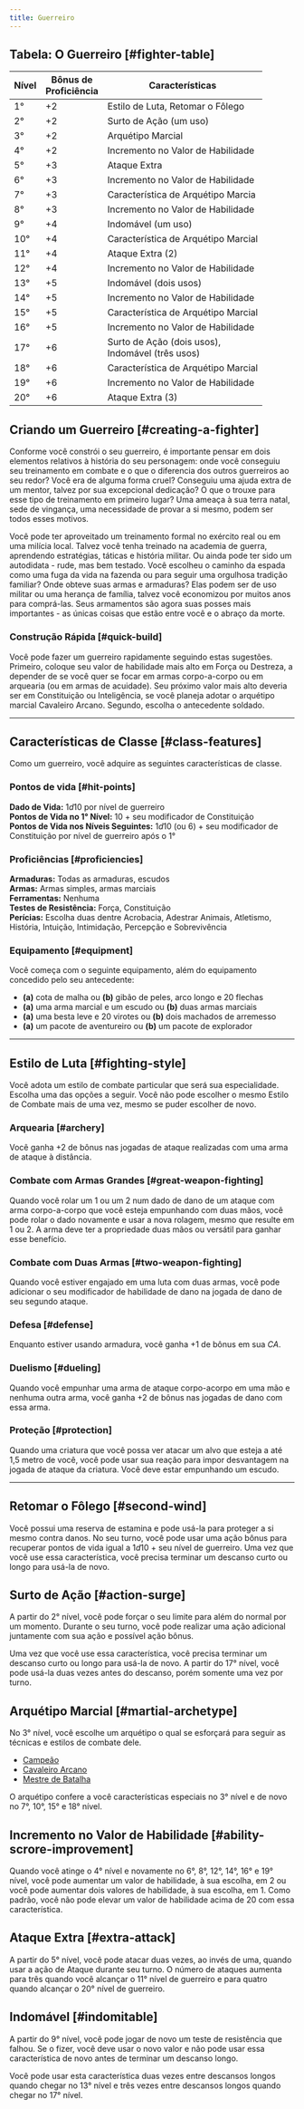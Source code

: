 ```yaml
---
title: Guerreiro
---
```


## Tabela: O Guerreiro [#fighter-table]

| Nível | Bônus de <br /> Proficiência | Características                                         |
| ----- | ---------------------------- | ------------------------------------------------------- |
| 1°    | +2                           | Estilo de Luta, Retomar o Fôlego                        |
| 2°    | +2                           | Surto de Ação (um uso)                                  |
| 3°    | +2                           | Arquétipo Marcial                                       |
| 4°    | +2                           | Incremento no Valor de Habilidade                       |
| 5°    | +3                           | Ataque Extra                                            |
| 6°    | +3                           | Incremento no Valor de Habilidade                       |
| 7°    | +3                           | Característica de Arquétipo Marcia                      |
| 8°    | +3                           | Incremento no Valor de Habilidade                       |
| 9°    | +4                           | Indomável (um uso)                                      |
| 10°   | +4                           | Característica de Arquétipo Marcial                     |
| 11°   | +4                           | Ataque Extra (2)                                        |
| 12°   | +4                           | Incremento no Valor de Habilidade                       |
| 13°   | +5                           | Indomável (dois usos)                                   |
| 14°   | +5                           | Incremento no Valor de Habilidade                       |
| 15°   | +5                           | Característica de Arquétipo Marcial                     |
| 16°   | +5                           | Incremento no Valor de Habilidade                       |
| 17°   | +6                           | Surto de Ação (dois usos), <br /> Indomável (três usos) |
| 18°   | +6                           | Característica de Arquétipo Marcial                     |
| 19°   | +6                           | Incremento no Valor de Habilidade                       |
| 20°   | +6                           | Ataque Extra (3)                                        |

## Criando um Guerreiro [#creating-a-fighter]

Conforme você constrói o seu guerreiro, é importante pensar em dois elementos relativos à história do seu personagem: onde você conseguiu seu treinamento em combate e o que o diferencia dos outros guerreiros ao seu redor? Você era de alguma forma cruel? Conseguiu uma ajuda extra de um mentor, talvez por sua excepcional dedicação? O que o trouxe para esse tipo de treinamento em primeiro lugar? Uma ameaça à sua terra natal, sede de vingança, uma necessidade de provar a si mesmo, podem ser todos esses motivos.

Você pode ter aproveitado um treinamento formal no exército real ou em uma milícia local. Talvez você tenha treinado na academia de guerra, aprendendo estratégias, táticas e história militar. Ou ainda pode ter sido um autodidata - rude, mas bem testado. Você escolheu o caminho da espada como uma fuga da vida na fazenda ou para seguir uma orgulhosa tradição familiar? Onde obteve suas armas e armaduras? Elas podem ser de uso militar ou uma herança de família, talvez você economizou por muitos anos para comprá-las. Seus armamentos são agora suas posses mais importantes - as únicas coisas que estão entre você e o abraço da morte.

### Construção Rápida [#quick-build]

Você pode fazer um guerreiro rapidamente seguindo estas sugestões. Primeiro, coloque seu valor de habilidade mais alto em Força ou Destreza, a depender de se você quer se focar em armas corpo-a-corpo ou em arquearia (ou em armas de acuidade). Seu próximo valor mais alto deveria ser em Constituição ou Inteligência, se você planeja adotar o arquétipo marcial Cavaleiro Arcano. Segundo, escolha o antecedente soldado.

---

## Características de Classe [#class-features]

Como um guerreiro, você adquire as seguintes características de classe.

### Pontos de vida [#hit-points]

**Dado de Vida:** $1d10$ por nível de guerreiro  
**Pontos de Vida no 1° Nível:** 10 $+$ seu modificador de Constituição  
**Pontos de Vida nos Níveis Seguintes:** $1d10$ (ou 6) $+$ seu modificador de Constituição por nível de guerreiro após o 1°

### Proficiências [#proficiencies]

**Armaduras:** Todas as armaduras, escudos  
**Armas:** Armas simples, armas marciais  
**Ferramentas:** Nenhuma  
**Testes de Resistência:** Força, Constituição  
**Perícias:** Escolha duas dentre Acrobacia, Adestrar Animais, Atletismo, História, Intuição, Intimidação, Percepção e Sobrevivência

### Equipamento [#equipment]

Você começa com o seguinte equipamento, além do equipamento concedido pelo seu antecedente:

- **(a)** cota de malha ou **(b)** gibão de peles, arco longo e 20 flechas
- **(a)** uma arma marcial e um escudo ou **(b)** duas armas marciais
- **(a)** uma besta leve e 20 virotes ou **(b)** dois machados de arremesso
- **(a)** um pacote de aventureiro ou **(b)** um pacote de explorador

---

## Estilo de Luta [#fighting-style]

Você adota um estilo de combate particular que será sua especialidade. Escolha uma das opções a seguir. Você não pode escolher o mesmo Estilo de Combate mais de uma vez, mesmo se puder escolher de novo.

### Arquearia [#archery]

Você ganha $+2$ de bônus nas jogadas de ataque realizadas com uma arma de ataque à distância.

### Combate com Armas Grandes [#great-weapon-fighting]

Quando você rolar um 1 ou um 2 num dado de dano de um ataque com arma corpo-a-corpo que você esteja empunhando com duas mãos, você pode rolar o dado novamente e usar a nova rolagem, mesmo que resulte em 1 ou 2. A arma deve ter a propriedade duas mãos ou versátil para ganhar esse benefício.

### Combate com Duas Armas [#two-weapon-fighting]

Quando você estiver engajado em uma luta com duas armas, você pode adicionar o seu modificador de habilidade de dano na jogada de dano de seu segundo ataque.

### Defesa [#defense]

Enquanto estiver usando armadura, você ganha $+1$ de bônus em sua $CA$.

### Duelismo [#dueling]

Quando você empunhar uma arma de ataque corpo-acorpo em uma mão e nenhuma outra arma, você ganha $+2$ de bônus nas jogadas de dano com essa arma.

### Proteção [#protection]

Quando uma criatura que você possa ver atacar um alvo que esteja a até 1,5 metro de você, você pode usar sua reação para impor desvantagem na jogada de ataque da criatura. Você deve estar empunhando um escudo.

---

## Retomar o Fôlego [#second-wind]

Você possui uma reserva de estamina e pode usá-la para proteger a si mesmo contra danos. No seu turno, você pode usar uma ação bônus para recuperar pontos de vida igual a $1d10$ $+$ seu nível de guerreiro. Uma vez que você use essa característica, você precisa terminar um descanso curto ou longo para usá-la de novo.

## Surto de Ação [#action-surge]

A partir do 2° nível, você pode forçar o seu limite para além do normal por um momento. Durante o seu turno, você pode realizar uma ação adicional juntamente com sua ação e possível ação bônus.

Uma vez que você use essa característica, você precisa terminar um descanso curto ou longo para usá-la de novo. A partir do 17° nível, você pode usá-la duas vezes antes do descanso, porém somente uma vez por turno.

## Arquétipo Marcial [#martial-archetype]

No 3° nível, você escolhe um arquétipo o qual se esforçará para seguir as técnicas e estilos de combate dele.

- [Campeão](_/kompendium/dnd5/classes/fighter/champion)
- [Cavaleiro Arcano](_/kompendium/dnd5/classes/fighter/eldritch-knight)
- [Mestre de Batalha](_/kompendium/dnd5/classes/fighter/battle-master)

O arquétipo confere a você características especiais no 3° nível e de novo no 7°, 10°, 15° e 18° nível.

## Incremento no Valor de Habilidade [#ability-scrore-improvement]

Quando você atinge o 4° nível e novamente no 6°, 8°, 12°, 14°, 16° e 19° nível, você pode aumentar um valor de habilidade, à sua escolha, em 2 ou você pode aumentar dois valores de habilidade, à sua escolha, em 1. Como padrão, você não pode elevar um valor de habilidade acima de 20 com essa característica.

## Ataque Extra [#extra-attack]

A partir do 5° nível, você pode atacar duas vezes, ao invés de uma, quando usar a ação de Ataque durante seu turno. O número de ataques aumenta para três quando você alcançar o 11° nível de guerreiro e para quatro quando alcançar o 20° nível de guerreiro.

## Indomável [#indomitable]

A partir do 9° nível, você pode jogar de novo um teste de resistência que falhou. Se o fizer, você deve usar o novo valor e não pode usar essa característica de novo antes de terminar um descanso longo.

Você pode usar esta característica duas vezes entre descansos longos quando chegar no 13° nível e três vezes entre descansos longos quando chegar no 17° nível.
